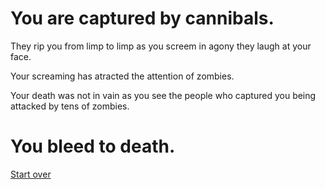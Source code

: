 # You are captured by cannibals.

They rip you from limp to limp as you screem in agony they laugh at your face. 

Your screaming has atracted the attention of zombies. 

Your death was not in vain as you see the people who captured you being attacked by tens of zombies.

# You bleed to death. 

[Start over](../your-adventure-begins.md)
